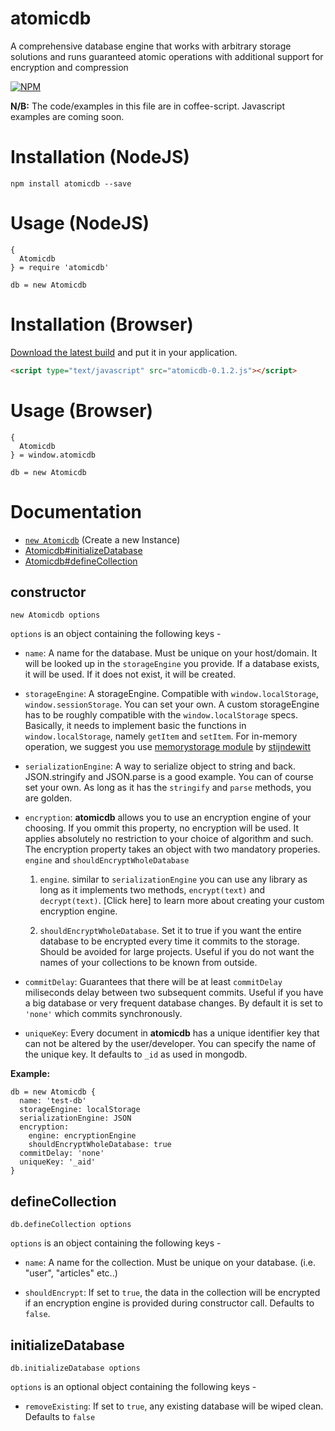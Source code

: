 # atomicdb
A comprehensive database engine that works with arbitrary storage solutions and runs guaranteed atomic operations with additional support for encryption and compression

[![NPM](https://nodei.co/npm/atomicdb.png?compact=true)](https://npmjs.org/package/atomicdb)

**N/B:** The code/examples in this file are in coffee-script. <!-- [Click here for the JavaScript Version](README-js.md) (coming soon)--> Javascript examples are coming soon.

# Installation (NodeJS)

```
npm install atomicdb --save
```

# Usage (NodeJS)
```coffee-script
{
  Atomicdb
} = require 'atomicdb'

db = new Atomicdb
```

<!-- Browser Area Start -->
# Installation (Browser)

[Download the latest build](https://github.com/iShafayet/atomicdb/blob/master/dist/browser/atomicdb-0.1.2.js) and put it in your application.

```html
<script type="text/javascript" src="atomicdb-0.1.2.js"></script>
```
<!-- Browser Area End -->

# Usage (Browser)
```coffee-script
{
  Atomicdb
} = window.atomicdb

db = new Atomicdb
```

# Documentation

* [`new Atomicdb`](#constructor) (Create a new Instance)
* [Atomicdb#initializeDatabase](#initializedatabase)
* [Atomicdb#defineCollection](#defineCollection)


## constructor
`new Atomicdb options`

`options` is an object containing the following keys - 

* `name`: A name for the database. Must be unique on your host/domain. It will be looked up in the `storageEngine` you provide. If a database exists, it will be used. If it does not exist, it will be created.

* `storageEngine`: A storageEngine. Compatible with `window.localStorage`, `window.sessionStorage`. You can set your own. A custom storageEngine has to be roughly compatible with the `window.localStorage` specs. Basically, it needs to implement basic the functions in `window.localStorage`, namely `getItem` and `setItem`. For in-memory operation, we suggest you use [memorystorage module](https://www.npmjs.com/package/memorystorage) by [stijndewitt](https://www.npmjs.com/~stijndewitt)

* `serializationEngine`: A way to serialize object to string and back. JSON.stringify and JSON.parse is a good example. You can of course set your own. As long as it has the `stringify` and `parse` methods, you are golden.

* `encryption`: **atomicdb** allows you to use an encryption engine of your choosing. If you ommit this property, no encryption will be used. It applies absolutely no restriction to your choice of algorithm and such. The encryption property takes an object with two mandatory properies. `engine` and `shouldEncryptWholeDatabase`

    1. `engine`. similar to `serializationEngine` you can use any library as long as it implements two methods, `encrypt(text)` and `decrypt(text)`. [Click here] to learn more about creating your custom encryption engine.

    2. `shouldEncryptWholeDatabase`. Set it to true if you want the entire database to be encrypted every time it commits to the storage. Should be avoided for large projects. Useful if you do not want the names of your collections to be known from outside.

* `commitDelay`: Guarantees that there will be at least `commitDelay` miliseconds delay between two subsequent commits. Useful if you have a big database or very frequent database changes. By default it is set to `'none'` which commits synchronously.

* `uniqueKey`: Every document in **atomicdb** has a unique identifier key that can not be altered by the user/developer. You can specify the name of the unique key. It defaults to `_id` as used in mongodb.

**Example:**
```coffee-script
db = new Atomicdb {
  name: 'test-db'
  storageEngine: localStorage
  serializationEngine: JSON
  encryption: 
    engine: encryptionEngine
    shouldEncryptWholeDatabase: true
  commitDelay: 'none'
  uniqueKey: '_aid'
}
```

## defineCollection
`db.defineCollection options`

`options` is an object containing the following keys - 

* `name`: A name for the collection. Must be unique on your database. (i.e. "user", "articles" etc..)

* `shouldEncrypt`: If set to `true`, the data in the collection will be encrypted if an encryption engine is provided during constructor call. Defaults to `false`.


## initializeDatabase
`db.initializeDatabase options`

`options` is an optional object containing the following keys - 

* `removeExisting`: If set to `true`, any existing database will be wiped clean. Defaults to `false`
